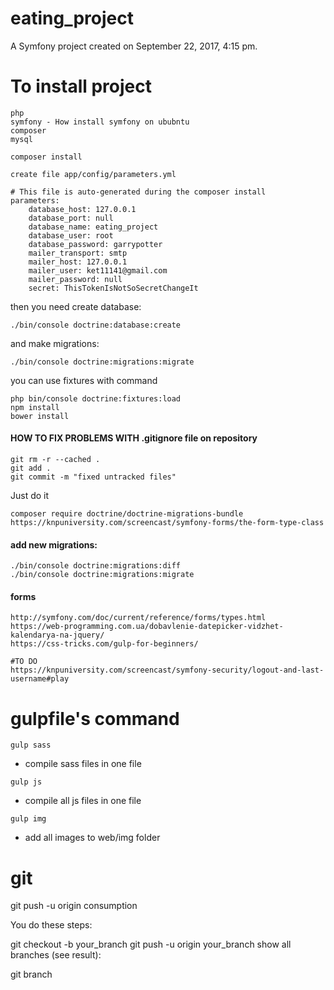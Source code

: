 eating_project
======

A Symfony project created on September 22, 2017, 4:15 pm.

# To install project

```
php
symfony - How install symfony on ububntu
composer
mysql 

composer install

create file app/config/parameters.yml

# This file is auto-generated during the composer install
parameters:
    database_host: 127.0.0.1
    database_port: null
    database_name: eating_project
    database_user: root
    database_password: garrypotter
    mailer_transport: smtp
    mailer_host: 127.0.0.1
    mailer_user: ket11141@gmail.com
    mailer_password: null
    secret: ThisTokenIsNotSoSecretChangeIt

```
then you need create database:
```
./bin/console doctrine:database:create
```
and make migrations:
```
./bin/console doctrine:migrations:migrate
```
you can use fixtures with command
```
php bin/console doctrine:fixtures:load
npm install
bower install
```

#### HOW TO FIX PROBLEMS WITH .gitignore file on repository

```
git rm -r --cached .
git add .
git commit -m "fixed untracked files"
```
Just do it

```
composer require doctrine/doctrine-migrations-bundle
https://knpuniversity.com/screencast/symfony-forms/the-form-type-class

```

#### **add new migrations:**
```
./bin/console doctrine:migrations:diff
./bin/console doctrine:migrations:migrate

```
#### **forms**
```
http://symfony.com/doc/current/reference/forms/types.html
https://web-programming.com.ua/dobavlenie-datepicker-vidzhet-kalendarya-na-jquery/
https://css-tricks.com/gulp-for-beginners/

#TO DO
https://knpuniversity.com/screencast/symfony-security/logout-and-last-username#play

```

# gulpfile's command
```
gulp sass
```
- compile sass files in one file
```
gulp js
``` 
- compile all js files in one file
```
gulp img
``` 
- add all images to web/img folder


# git 
git push -u origin consumption

You do these steps:

git checkout -b your_branch
git push -u origin your_branch
show all branches (see result):

git branch
